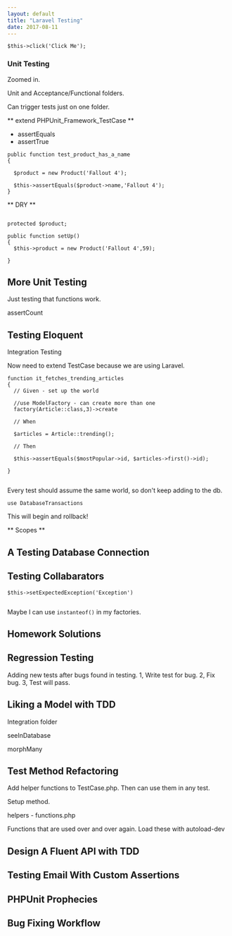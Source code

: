 ```yaml
---
layout: default
title: "Laravel Testing"
date: 2017-08-11
---
```

```
$this->click('Click Me');

```

### Unit Testing
Zoomed in.

Unit and Acceptance/Functional folders.

Can trigger tests just on one folder.

** extend PHPUnit_Framework_TestCase **

* assertEquals
* assertTrue


```
public function test_product_has_a_name
{

  $product = new Product('Fallout 4');

  $this->assertEquals($product->name,'Fallout 4');
}

```  

** DRY **
```

protected $product;

public function setUp()
{
  $this->product = new Product('Fallout 4',59);

}
```

## More Unit Testing

Just testing that functions work.

assertCount

## Testing Eloquent

Integration Testing

Now need to extend TestCase because we are using Laravel.


```
function it_fetches_trending_articles
{
  // Given - set up the world
  
  //use ModelFactory - can create more than one
  factory(Article::class,3)->create
  
  // When
  
  $articles = Article::trending();
  
  // Then
  
  $this->assertEquals($mostPopular->id, $articles->first()->id);
  
}


```
Every test should assume the same world, so don't keep adding to the db.

```use DatabaseTransactions```

This will begin and rollback! 

** Scopes **

## A Testing Database Connection

## Testing Collabarators

```
$this->setExpectedException('Exception')


```

Maybe I can use ```instanteof()``` in my factories.


## Homework Solutions


## Regression Testing

Adding new tests after bugs found in testing.
1, Write test for bug.
2, Fix bug.
3, Test will pass.




## Liking a Model with TDD

Integration folder

seeInDatabase

morphMany


## Test Method Refactoring

Add helper functions to TestCase.php.
Then can use them in any test.

Setup method.

helpers - functions.php

Functions that are used over and over again. 
Load these with autoload-dev


## Design A Fluent API with TDD

## Testing Email With Custom Assertions

## PHPUnit Prophecies

## Bug Fixing Workflow













